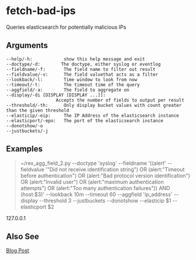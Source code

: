 # fetch-bad-ips
Queries elasticsearch for potentially malicious IPs

## Arguments

    --help/-h:            show this help message and exit
    --doctype/-d:        The doctype, either syslog or eventlog
    --fieldname/-f:       The field name to filter out result
    --fieldvalue/-v:      The field valuethat acts as a filter
    --lookback/-l:        Time window to look from now
    --timeout/-t:         The timeout time of the query
    --aggfield/-a:        The field to aggregate on
    --display/-di [DISPLAY [DISPLAY ...]]:
                       Accepts the number of fields to output per result                   
    --threshold/-th:      Only display bucket values with count greater than the given threshold
    --elasticip/-eip:     The IP Address of the elasticsearch instance
    --elasticport/-epo:   The port of the elasticsearch instance
    --donotshow/-o
    --justbuckets/-j

## Examples

> ~/rex_agg_field_2.py --doctype 'syslog' --fieldname '((alert' --fieldvalue '"Did not receive identification string") OR (alert:"Timeout before authentication") OR (alert:"Bad protocol version identification") OR (alert:"Invalid user") OR (alert:"maximum authentication attempts") OR (alert:"Too many authentication failures")) AND (host:$3)' --lookback 10m --timeout 60 --aggfield 'ip_address' --display --threshold 3 --justbuckets --donotshow --elasticip $1 --elasticport $2

127.0.0.1

## Also See

[Blog Post](http://www.rexconsulting.net/making-use-of-nagios-logserver-to-block-malicious-attackers.html)
